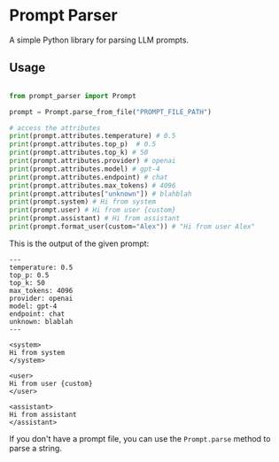 # Prompt Parser

A simple Python library for parsing LLM prompts.

## Usage

```python

from prompt_parser import Prompt

prompt = Prompt.parse_from_file("PROMPT_FILE_PATH")

# access the attributes
print(prompt.attributes.temperature) # 0.5
print(prompt.attributes.top_p)  # 0.5
print(prompt.attributes.top_k) # 50
print(prompt.attributes.provider) # openai
print(prompt.attributes.model) # gpt-4
print(prompt.attributes.endpoint) # chat
print(prompt.attributes.max_tokens) # 4096
print(prompt.attributes["unknown"]) # blahblah
print(prompt.system) # Hi from system
print(prompt.user) # Hi from user {custom}
print(prompt.assistant) # Hi from assistant
print(prompt.format_user(custom="Alex")) # "Hi from user Alex"
```

This is the output of the given prompt:
```
---
temperature: 0.5
top_p: 0.5
top_k: 50
max_tokens: 4096
provider: openai
model: gpt-4
endpoint: chat
unknown: blablah
---

<system>
Hi from system
</system>

<user>
Hi from user {custom}
</user>

<assistant>
Hi from assistant
</assistant>
```

If you don't have a prompt file, you can use the `Prompt.parse` method to parse a string.
